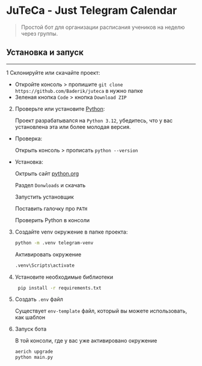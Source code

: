 # JuTeCa - Just Telegram Calendar

> Простой бот для организации расписания учеников на неделю через группы.

## Установка и запуск

---

1 Склонируйте или скачайте проект:

- Откройте консоль > пропишите `git clone https://github.com/Baderik/juteca` в нужно папке
- Зеленая кнопка `Code` > кнопка `Download ZIP`

2. Проверьте или установите [Python](https://www.python.org/):

    Проект разрабатывался на `Python 3.12`, убедитесь, что у вас установлена эта или более молодая версия. 
    
- Проверка:

   Открыть консоль > прописать `python --version`

- Установка:
   
   Октрыть сайт [python.org](https://www.python.org/)

   Раздел `Donwloads` и скачать

   Запустить установщик

   Поставить галочку про `PATH`

   Проверить Python в консоли

3. Создайте venv окружение в папке проекта:

    ```bash
    python -m .venv telegram-venv
    ```
   Активировать окружение
   ```bash
   .venv\Scripts\activate
   ```

4. Установите необходимые библиотеки

   ```bash
    pip install -r requirements.txt
    ```

4. Создать `.env` файл
   
   Существует `env-template` файл, который вы можете использовать, как шаблон

5. Запуск бота
   
   В той консоли, где у вас уже активировано окружение
   ```bash
   aerich upgrade
   python main.py
   ```